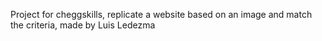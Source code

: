 Project for cheggskills, replicate a website based on an image and match the criteria, made by Luis Ledezma
